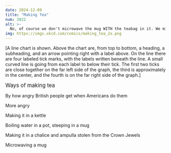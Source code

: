 ```yaml
---
date: 2024-12-09
title: "Making Tea"
num: 3022
alt: >-
  No, of course we don't microwave the mug WITH the teabag in it. We microwave the teabag separately.
img: https://imgs.xkcd.com/comics/making_tea_2x.png
---
```

[A line chart is shown. Above the chart are, from top to bottom, a heading, a subheading, and an arrow pointing right with a label above. On the line there are four labeled tick marks, with the labels written beneath the line. A small curved line is going from each label to below their tick. The first two ticks are close together on the far left side of the graph, the third is approximately in the center, and the fourth is on the far right side of the graph.]

<big>Ways of making tea</big>

By how angry British people get when Americans do them

More angry

Making it in a kettle

Boiling water in a pot, steeping in a mug

Making it in a chalice and ampulla stolen from the Crown Jewels

Microwaving a mug